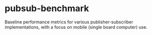 # pubsub-benchmark
Baseline performance metrics for various publisher-subscriber implementations, with a focus on mobile (single board computer) use.
